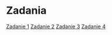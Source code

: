 <!DOCTYPE html>
<html>
  <head>
    <h1>Zadania</h1>
  </head>
  <body>
    <a href="https://yoda20039.github.io/zadania/">Zadanie 1</a>
    <a href=" kap- ">Zadanie 2</a>
    <a href=" Zadanie-1.io ">Zadanie 3</a>
    <a href=" ">Zadanie 4</a>
  </body>
</html>
